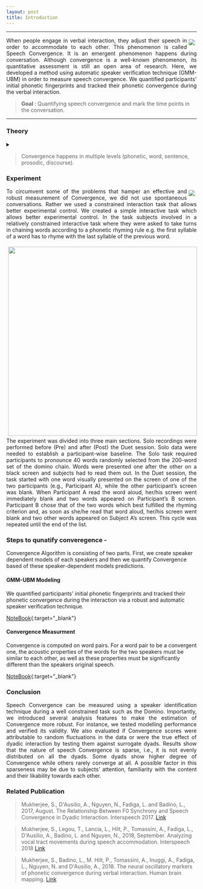 ```yaml
---
layout: post
title: Introduction
---
```


-------
<img src="/SpeechConvergence/img/Convergence-thumbnail.png" style="padding: 5px 5px; float: right;">

<p style="text-align: justify;text-justify: inter-word;">
When people engage in verbal interaction, they adjust their speech in order to accommodate to each other. This phenomenon is called Speech Convergence. It is an emergent phenomenon happens during conversation. Although convergence is a well-known phenomenon, its quantitative assessment is still an open area of research. Here, we developed a method using automatic speaker verification technique (GMM-UBM) in order to measure speech convergence. We quantified participants' initial phonetic fingerprints and tracked their phonetic convergence during the verbal interaction.
</p>

> **Goal** : Quantifying speech convergence and mark the time points in the conversation.

-------
### Theory

<details><summary></summary>

<img src="/SpeechConvergence/img/speech_alignment.png" width="600" align="center">

<p style="text-align: justify;text-justify: inter-word;">
The dynamical process of mutual adaptation which occurs at multiple levels is a key component of natural linguistic interaction that is crucially missing in classical laboratory tasks. One interesting phenomenon during linguistic interaction is that of Alignment. Figure illustrates an abstract representation of the process of alignment. It shows that interlocutor’s linguistic representation interact at multiple levels. The interaction takes place through priming. In simple terms, subjects engaged in a conversation, via a process of automatic imitation tends to accommodate their utterances to their interlocutor at the lexical, phonetic, semantic, and discourse levels simultaneously.

As conversation progress interlocutors simultaneously affect each others mental states. Conversational success is indeed characterized by the shared understanding of the spoken content, speakers’ mutual likability, background environment, etc. (Menenti et al. (2012); Garnier et al. (2013)). More interestingly, people involved in a dialogue automatically and implicitly converge at multiple linguistic levels (Bilous and Krauss (1988); Pardo et al.
(2010)) as well as with co-verbal bodily gestures (Turner and West (2010)). For instance, agreeing interlocutors tend to copy each other’s choices of sounds, words, grammatical constructions as well as the temporal characteristics of speech. Nevertheless, this form of implicit behavioral alignment is still poorly understood, especially regarding its effects on communication efficacy, social and contextual determinants, and neural underpinnings (Stolket al. (2016)).
</p>
</details>

> Convergence happens in multiple levels (phonetic, word, sentence, prosodic, discourse).


### Experiment

<img src="/SpeechConvergence/img/domino.png" style="padding: 5px 5px; float: right;">

<p style="text-align: justify;text-justify: inter-word;">
To circumvent some of the problems that hamper an effective and robust measurement of Convergence, we did not use spontaneous conversations. Rather we used a constrained interaction task that allows better experimental control. We created a simple interactive task which allows better experimental control. In the task subjects involved in a relatively constrained interactive task where they were asked to take turns in chaining words according to a phonetic rhyming rule e.g. the first syllable of a word has to rhyme with the last syllable of the previous word.
</p>

<img src="/SpeechConvergence/img/convergence_protocol.png" width="500" style="padding: 5px 5px; float: left;">

<p style="text-align: justify;text-justify: inter-word;">
The experiment was divided into three main sections. Solo recordings were performed before (Pre) and after (Post) the Duet session. Solo data were needed to establish a participant-wise baseline. The Solo task required participants to pronounce 40 words randomly selected from the 200-word set of the domino chain. Words were presented one after the other on a black screen and subjects had to read them out. In the Duet session, the task started with one word visually presented on the screen of one of the two participants (e.g., Participant A), while the other participant’s screen was blank. When Participant A read the word aloud, her/his screen went immediately blank and two words appeared on Participant’s B screen. Participant B chose that of the two words which best fulfilled the rhyming criterion and, as soon as she/he read that word aloud, her/his screen went blank and two other words appeared on Subject A’s screen. This cycle was repeated until the end of the list.
</p>

### Steps to qunatify converegence - 
Convergence Algorithm is consisting of two parts. First, we create speaker dependent models of each speakers and then we quantify Convergence based of these speaker-dependent models predictions.

#### GMM-UBM Modeling

We quantified participants' initial phonetic fingerprints and tracked their phonetic convergence during the interaction via a robust and automatic speaker verification technique. 

[NoteBook](https://nbviewer.jupyter.org/github/sankar-mukherjee/SpeechConvergence/blob/master/GMM-UBM.ipynb){:target="_blank"}

#### Convergence Measurment

Convergence is computed on word pairs. For a word pair to be a convergent one, the acoustic properties of the words for the two speakers must be similar to each other, as well as these properties must be significantly different than the speakers original speech.

[NoteBook](https://nbviewer.jupyter.org/github/sankar-mukherjee/SpeechConvergence/blob/master/convergence.ipynb){:target="_blank"}

### Conclusion

<p style="text-align: justify;text-justify: inter-word;">
Speech Convergence can be measured using a speaker identification technique during a well constrained task such as the Domino. Importantly, we introduced several analysis features to make the estimation of Convergence more robust. For instance, we tested modelling performance and verified its validity. We also evaluated if Convergence scores were attributable to random fluctuations in the data or were the true effect of dyadic interaction by testing them against surrogate dyads. Results show that the nature of speech Convergence is sparse, i.e., it is not evenly distributed on all the dyads. Some dyads show higher degree of Convergence while
others rarely converge at all. A possible factor in this sparseness may be due to subjects’ attention, familiarity with the content and their likability towards each other.
</p>

### Related Publication

> Mukherjee, S., D'Ausilio, A., Nguyen, N., Fadiga, L. and Badino, L., 2017, August. The Relationship Between F0 Synchrony and Speech Convergence in Dyadic Interaction. Interspeech 2017. [Link](https://hal.archives-ouvertes.fr/hal-01579789/document)

> Mukherjee, S., Legou, T., Lancia, L., Hilt, P., Tomassini, A., Fadiga, L., D'Ausilio, A., Badino, L. and Nguyen, N., 2018, September. Analyzing vocal tract movements during speech accommodation. Interspeech 2018 [Link](https://www.isca-speech.org/archive/Interspeech_2018/pdfs/2084.pdf)

> Mukherjee, S., Badino, L., M. Hilt, P., Tomassini, A., Inuggi, A., Fadiga, L., Nguyen, N. and D'Ausilio, A., 2018. The neural oscillatory markers of phonetic convergence during verbal interaction. Human brain mapping. [Link](https://www.ncbi.nlm.nih.gov/pubmed/30240542)

 





